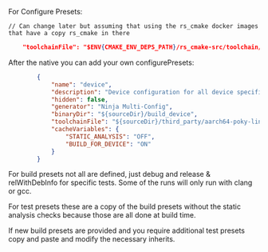 For Configure Presets:

    // Can change later but assuming that using the rs_cmake docker images that have a copy rs_cmake in there
```json
    "toolchainFile": "$ENV{CMAKE_ENV_DEPS_PATH}/rs_cmake-src/toolchain/gcc.toolchain.cmake",
```

After the native you can add your own configurePresets:

```json
        {
            "name": "device",
            "description": "Device configuration for all device specific builds",
            "hidden": false,
            "generator": "Ninja Multi-Config",
            "binaryDir": "${sourceDir}/build_device",
            "toolchainFile": "${sourceDir}/third_party/aarch64-poky-linux-gnu.toolchain.cmake",
            "cacheVariables": {
                "STATIC_ANALYSIS": "OFF",
                "BUILD_FOR_DEVICE": "ON"
            }
        }
```


For build presets not all are defined, just debug and release & relWithDebInfo for specific tests.
Some of the runs will only run with clang or gcc.


For test presets these are a copy of the build presets without the static analysis checks because those are all done at build time.

If new build presets are provided and you require additional test presets copy and paste and modify the necessary inherits.